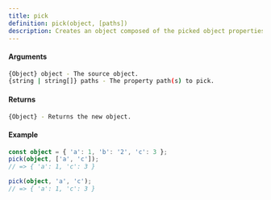 ```yaml
---
title: pick
definition: pick(object, [paths])
description: Creates an object composed of the picked object properties.
---
```



#### Arguments


```bash
{Object} object - The source object.
{string | string[]} paths - The property path(s) to pick.
```


#### Returns


```bash
{Object} - Returns the new object.
```


#### Example


```ts
const object = { 'a': 1, 'b': '2', 'c': 3 };
pick(object, ['a', 'c']);
// => { 'a': 1, 'c': 3 }

pick(object, 'a', 'c');
// => { 'a': 1, 'c': 3 }
```